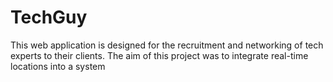 # TechGuy
This web application is designed for the recruitment and networking of tech experts to their clients. The aim of this project was to integrate real-time locations into a system
